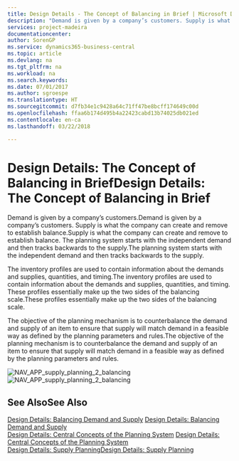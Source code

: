 ```yaml
---
title: Design Details - The Concept of Balancing in Brief | Microsoft Docs
description: "Demand is given by a company’s customers. Supply is what the company can create and remove to establish balance. The planning system starts with the independent demand and then tracks backwards to the supply."
services: project-madeira
documentationcenter: 
author: SorenGP
ms.service: dynamics365-business-central
ms.topic: article
ms.devlang: na
ms.tgt_pltfrm: na
ms.workload: na
ms.search.keywords: 
ms.date: 07/01/2017
ms.author: sgroespe
ms.translationtype: HT
ms.sourcegitcommit: d7fb34e1c9428a64c71ff47be8bcff174649c00d
ms.openlocfilehash: ffaa6b174d495b4a22423cabd13b74025db021ed
ms.contentlocale: en-ca
ms.lasthandoff: 03/22/2018

---
```

# <a name="design-details-the-concept-of-balancing-in-brief"></a><span data-ttu-id="3750a-105">Design Details: The Concept of Balancing in Brief</span><span class="sxs-lookup"><span data-stu-id="3750a-105">Design Details: The Concept of Balancing in Brief</span></span>
<span data-ttu-id="3750a-106">Demand is given by a company’s customers.</span><span class="sxs-lookup"><span data-stu-id="3750a-106">Demand is given by a company’s customers.</span></span> <span data-ttu-id="3750a-107">Supply is what the company can create and remove to establish balance.</span><span class="sxs-lookup"><span data-stu-id="3750a-107">Supply is what the company can create and remove to establish balance.</span></span> <span data-ttu-id="3750a-108">The planning system starts with the independent demand and then tracks backwards to the supply.</span><span class="sxs-lookup"><span data-stu-id="3750a-108">The planning system starts with the independent demand and then tracks backwards to the supply.</span></span>  
  
 <span data-ttu-id="3750a-109">The inventory profiles are used to contain information about the demands and supplies, quantities, and timing.</span><span class="sxs-lookup"><span data-stu-id="3750a-109">The inventory profiles are used to contain information about the demands and supplies, quantities, and timing.</span></span> <span data-ttu-id="3750a-110">These profiles essentially make up the two sides of the balancing scale.</span><span class="sxs-lookup"><span data-stu-id="3750a-110">These profiles essentially make up the two sides of the balancing scale.</span></span>  
  
 <span data-ttu-id="3750a-111">The objective of the planning mechanism is to counterbalance the demand and supply of an item to ensure that supply will match demand in a feasible way as defined by the planning parameters and rules.</span><span class="sxs-lookup"><span data-stu-id="3750a-111">The objective of the planning mechanism is to counterbalance the demand and supply of an item to ensure that supply will match demand in a feasible way as defined by the planning parameters and rules.</span></span>  
  
 <span data-ttu-id="3750a-112">![](media/nav_app_supply_planning_2_balancing.png "NAV_APP_supply_planning_2_balancing")</span><span class="sxs-lookup"><span data-stu-id="3750a-112">![](media/nav_app_supply_planning_2_balancing.png "NAV_APP_supply_planning_2_balancing")</span></span>  
  
## <a name="see-also"></a><span data-ttu-id="3750a-113">See Also</span><span class="sxs-lookup"><span data-stu-id="3750a-113">See Also</span></span>  
 <span data-ttu-id="3750a-114">[Design Details: Balancing Demand and Supply](design-details-balancing-demand-and-supply.md) </span><span class="sxs-lookup"><span data-stu-id="3750a-114">[Design Details: Balancing Demand and Supply](design-details-balancing-demand-and-supply.md) </span></span>  
 <span data-ttu-id="3750a-115">[Design Details: Central Concepts of the Planning System](design-details-central-concepts-of-the-planning-system.md) </span><span class="sxs-lookup"><span data-stu-id="3750a-115">[Design Details: Central Concepts of the Planning System](design-details-central-concepts-of-the-planning-system.md) </span></span>  
 [<span data-ttu-id="3750a-116">Design Details: Supply Planning</span><span class="sxs-lookup"><span data-stu-id="3750a-116">Design Details: Supply Planning</span></span>](design-details-supply-planning.md)
